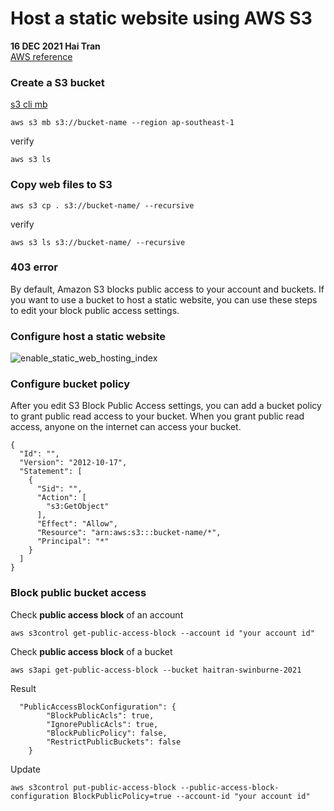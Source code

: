 # Host a static website using AWS S3 
**16 DEC 2021 Hai Tran** <br>
[AWS reference ](https://docs.aws.amazon.com/AmazonS3/latest/userguide/HostingWebsiteOnS3Setup.html#step2-create-bucket-config-as-website)

### Create a S3 bucket 
[s3 cli mb](https://docs.aws.amazon.com/cli/latest/reference/s3/mb.html)
```
aws s3 mb s3://bucket-name --region ap-southeast-1
```
verify 
```
aws s3 ls 
```
### Copy web files to S3 
```
aws s3 cp . s3://bucket-name/ --recursive
```
verify 
```
aws s3 ls s3://bucket-name/ --recursive 
```
### 403 error 
By default, Amazon S3 blocks public access to your account and buckets. If you want to use a bucket to host a static website, you can use these steps to edit your block public access settings.

### Configure host a static website 
![enable_static_web_hosting_index](https://user-images.githubusercontent.com/20411077/146595602-22db6843-6282-45ba-814a-bca5040ef716.png)
### Configure bucket policy 
After you edit S3 Block Public Access settings, you can add a bucket policy to grant public read access to your bucket. When you grant public read access, anyone on the internet can access your bucket.

```
{
  "Id": "",
  "Version": "2012-10-17",
  "Statement": [
    {
      "Sid": "",
      "Action": [
        "s3:GetObject"
      ],
      "Effect": "Allow",
      "Resource": "arn:aws:s3:::bucket-name/*",
      "Principal": "*"
    }
  ]
}
```

### Block public bucket access 
Check **public access block** of an account  
```
aws s3control get-public-access-block --account id "your account id"
```
Check **public access block** of a bucket 
```
aws s3api get-public-access-block --bucket haitran-swinburne-2021
```
Result 
```
  "PublicAccessBlockConfiguration": {
        "BlockPublicAcls": true,
        "IgnorePublicAcls": true,
        "BlockPublicPolicy": false,
        "RestrictPublicBuckets": false
    }
```
Update 
```
aws s3control put-public-access-block --public-access-block-configuration BlockPublicPolicy=true --account-id "your account id"
```